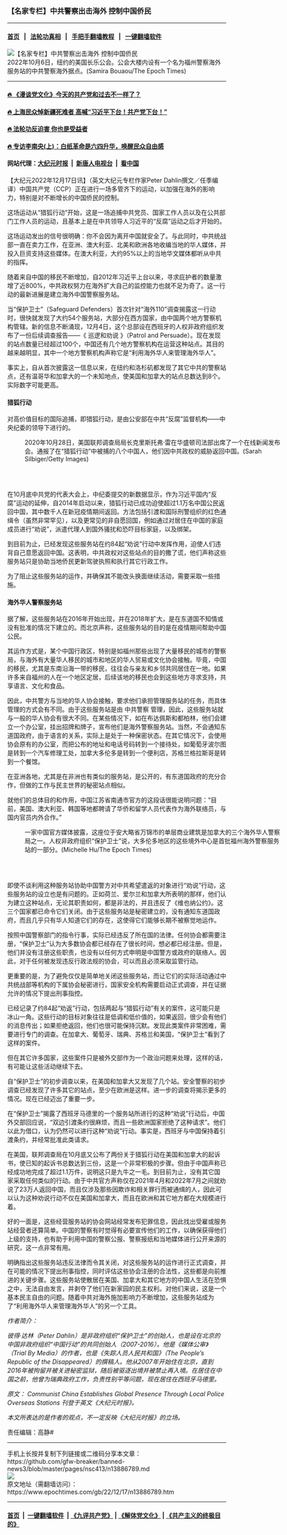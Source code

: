 ### 【名家专栏】中共警察出击海外 控制中国侨民
------------------------

#### [首页](https://github.com/gfw-breaker/banned-news3/blob/master/README.md) &nbsp;&nbsp;|&nbsp;&nbsp; [法轮功真相](https://github.com/begood0513/basic/blob/master/README.md)  &nbsp;&nbsp;|&nbsp;&nbsp; [手把手翻墙教程](https://github.com/gfw-breaker/guides/wiki)  &nbsp;&nbsp;|&nbsp;&nbsp; [一键翻墙软件](https://github.com/gfw-breaker/nogfw/blob/master/README.md)  



<div><img alt="【名家专栏】中共警察出击海外 控制中国侨民" class="attachment-djy_600_400 size-djy_600_400 wp-post-image" src="https://i.epochtimes.com/assets/uploads/2022/12/id13886798-10062022-DSC03862-700x420-600x400.jpg"/>
<div class="caption">
 2022年10月6日，纽约的美国长乐公会。公会大楼内设有一个名为福州警察海外服务站的中共警察海外据点。(Samira Bouaou/The Epoch Times)
</div></div><hr/>

#### [ 🔥  《漫谈党文化》今天的共产党和过去不一样了？](http://45.63.98.24:10000/videos/res1/news/../../res/mtdwh/index.html?202212181240)

#### [ 🔥  上海民众悼新疆死难者 高喊“习近平下台！共产党下台！”](http://45.63.98.24:10000/videos/res1/news/../../res3/rebel/index.html?202212181240)

#### [ 🔥  法轮功反迫害 你也是受益者](http://45.63.98.24:10000/videos/res1/news/../../res2/mhsf/index.html?202212181240)

#### [ 🔥  专访李南央(上)：白纸革命是六四升华，唤醒民众自由感](http://45.63.98.24:10000/videos/res1/news/../../res3/rebel/index.html?202212181240)

#### 网站代理：[大纪元时报](http://45.63.98.24:85/gb/?202212181240) &nbsp;|&nbsp; [新唐人电视台](http://45.63.98.24:8808/gb/?202212181240) &nbsp;|&nbsp; [看中国](http://45.63.98.24:8300/?202212181240)

<div><p>
 【大纪元2022年12月17日讯】（英文大纪元专栏作家Peter Dahlin撰文／任季编译）中国共产党（CCP）正在进行一场多管齐下的运动，以加强在海外的影响力，特别是对不断增长的中国侨民的控制。
</p>
<p>
 这场运动从“猎狐行动”开始，这是一场追捕中共党员、国家工作人员以及在公共部门工作人员的运动，且基本上是在中共领导人习近平的“反腐”运动之后才开始的。
</p>
<p>
 这场运动发出的信号很明确：你不会因为离开中国就安全了。与此同时，中共统战部一直在卖力工作，在亚洲、澳大利亚、北美和欧洲各地收编当地的华人媒体，并投入巨资支持这些媒体。在澳大利亚，大约95%以上的当地华文媒体都听从中共的指挥。
</p>
<p>
 随着来自中国的移民不断增加，自2012年习近平上台以来，寻求庇护者的数量激增了近800%，中共政权努力在海外扩大自己的监控能力也就不足为奇了。这一行动的最新进展是建立海外中国警察服务站。
</p>
<p>
 当“保护卫士”（Safeguard Defenders）首次针对“海外110”调查揭露这一行动时，很快就发现了大约54个服务站，大部分在西方国家，由中国两个地方警察机构管辖。新的信息不断涌现，12月4日，这个总部设在西班牙的人权非政府组织发布了一份后续调查报告——《
 <ok href="https://safeguarddefenders.com/en/blog/patrol-and-persuade-follow-110-overseas-investigation">
  巡逻和劝说
 </ok>
 》（Patrol and Persuade）。现在发现的站点数量已经超过100个，中国还有几个地方警察机构在运营这种站点。其目的越来越明显，其中一个地方警察机构声称它是“利用海外华人来管理海外华人”。
</p>
<p>
 事实上，自从首次披露这一信息以来，在纽约和洛杉矶都发现了其它中共的警察站点，还有温哥华和加拿大的一个未知地点，使美国和加拿大的站点总数达到8个。实际数字可能更高。
</p>
<h4>
 猎狐行动
</h4>
<p>
 对高价值目标的国际追捕，即猎狐行动，是由公安部在中共“反腐”监督机构——中央纪委的领导下进行的。
</p>
<figure aria-describedby="caption-attachment-13886799" class="wp-caption aligncenter" id="attachment_13886799" style="width: 600px">
 <ok href="https://i.epochtimes.com/assets/uploads/2022/12/id13886799-FBI-Fox-Hunt-GettyImages-1229326342-1200x800.jpg" target="_blank">
  <img alt="" class="size-large wp-image-13886799" src="https://i.epochtimes.com/assets/uploads/2022/12/id13886799-FBI-Fox-Hunt-GettyImages-1229326342-1200x800-600x400.jpg"/>
 </ok>
 <br/><figcaption class="wp-caption-text" id="caption-attachment-13886799">
  2020年10月28日，美国联邦调查局局长克里斯托弗‧雷在华盛顿司法部出席了一个在线新闻发布会。通报了在“猎狐行动”中被捕的八个中国人，他们因中共政权的威胁返回中国。(Sarah Silbiger/Getty Images)
 </figcaption><br/>
</figure><br/>
<p>
 在10月底中共党的代表大会上，中纪委提交的新数据显示，作为习近平国内“反腐”运动的延伸，自2014年启动以来，猎狐行动已成功迫使超过1.1万名中国公民返回中国，其中数千人在新冠疫情期间返回。方法包括引渡和国际刑警组织的红色通缉令（虽然非常罕见），以及更常见的非自愿回国，例如通过对居住在中国的家庭成员进行“劝说”，派遣代理人到国外骚扰和恐吓目标家庭，以及绑架。
</p>
<p>
 到目前为止，已经发现这些服务站在约84起“劝说”行动中发挥作用，迫使人们违背自己意愿返回中国。这表明，中共政权对这些站点的目的撒了谎，他们声称这些服务站只是协助当地侨民更新驾驶执照和执行其它行政工作。
</p>
<p>
 为了阻止这些服务站的运作，并确保其不能改头换面继续活动，需要采取一些措施。
</p>
<h4>
 海外华人警察服务站
</h4>
<p>
 据了解，这些服务站在2016年开始出现，并在2018年扩大，是在东道国不知情或没有批准的情况下建立的。而北京声称，这些服务站的目的是在疫情期间帮助中国公民。
</p>
<p>
 其运作方式是，某个中国行政区，特别是如福州那些出现了大量移民的城市的警察局，与海外有大量华人移民的城市和地区的华人贸易或文化协会接触。毕竟，中国的移民，尤其是东南沿海一带的移民，往往会与亲友和乡邻共同居住在一地。如果许多来自福州的人在一个地区定居，后续该地的移民也会到这些地方寻求支持，共享语言、文化和食品。
</p>
<p>
 因此，中共警方与当地的华人协会接触，要求他们承担管理服务站的任务，而具体管理的方式会有不同。由于这些服务站是由
 <ok href="https://www.epochtimes.com/gb/tag/%E4%B8%AD%E5%85%B1%E8%AD%A6%E5%AF%9F.html">
  中共警察
 </ok>
 管理，因此，这些服务站就与一般的华人协会有很大不同。在某些情况下，如在布达佩斯和都柏林，他们会建立一个办公室，挂出招牌和牌子，宣布他们是海外警察服务站。当然，不会通知东道国政府，由于语言的关系，实际上是处于一种保密状态。在其它情况下，会使用协会原有的办公室，而把公布的地址和电话号码转到一个接待处，如葡萄牙波尔图是转到一个汽车修理工处，加拿大多伦多是转到一个便利店，苏格兰格拉斯哥是转到一个餐馆。
</p>
<p>
 在亚洲各地，尤其是在非洲也有类似的服务站，是公开的，有东道国政府的充分合作，但做的工作与民主世界的秘密站点相似。
</p>
<p>
 就他们的总体目的和作用，中国江苏省南通市官方的这段话很能说明问题：“目前，美国、澳大利亚、韩国等地都聘请了华侨和留学人员代表作为海外联络员，与国内官员内外合作。”
</p>
<figure aria-describedby="caption-attachment-13886800" class="wp-caption aligncenter" id="attachment_13886800" style="width: 600px">
 <ok href="https://i.epochtimes.com/assets/uploads/2022/12/id13886800-rsz_id13838307-dsc00066-1200x900.jpg" target="_blank">
  <img alt="" class="size-large wp-image-13886800" src="https://i.epochtimes.com/assets/uploads/2022/12/id13886800-rsz_id13838307-dsc00066-1200x900-600x450.jpg"/>
 </ok>
 <br/><figcaption class="wp-caption-text" id="caption-attachment-13886800">
  一家中国官方媒体披露，这座位于安大略省万锦市的单层商业建筑是加拿大的三个海外华人警察局之一。人权非政府组织“保护卫士”说，大多伦多地区的这些境外中心是首批福州海外警察服务站的一部分。(Michelle Hu/The Epoch Times)
 </figcaption><br/>
</figure><br/>
<p>
 即使不谈利用这种服务站协助中国警方对中共希望遣返的对象进行“劝说”行动，这些服务站的设立也是有问题的。正如荷兰、爱尔兰和加拿大所表明的那样，他们认为建立这种站点，无论其职责如何，都是非法的，并且违反了《维也纳公约》。这三个国家都已命令它们关闭。由于这些服务站是秘密建立的，没有通知东道国政府，而且几乎只有华人知道它们的存在，这使得它们能够长期不被察觉地运作。
</p>
<p>
 按照中国警察部门的指令行事，实际已经违反了所在国的法律。任何协会都需要注册，“保护卫士”认为大多数协会都已经存在了很长时间，想必都已经注册。但是，他们并没有注册这些职责，也没有以任何方式申明是中国警方或政府的联络人。因此，对于任何被发现违反行政法规的协会，可以而且必须采取监管行动。
</p>
<p>
 更重要的是，为了避免仅仅是简单地关闭这些服务站，而让它们的实际活动通过中共统战部等机构的下属协会秘密进行，国家安全机构需要启动正式调查，并在证据允许的情况下提出刑事指控。
</p>
<p>
 已经记录了约84起“劝返”行动，包括两起与“猎狐行动”有关的案件，这可能只是冰山一角。这些行动的目标对象往往是低调和低价值的，如果返回，很少会有他们的消息传出；如果拒绝返回，他们也很可能保持沉默。发现此类案件非常困难，需要进行专门的调查。在加拿大、葡萄牙、瑞典、苏格兰和美国，“保护卫士”看到了这样的案件。
</p>
<p>
 但在其它许多国家，这些案件只是被外交部作为一个政治问题来处理，这样的话，有可能让这些活动继续下去。
</p>
<p>
 自“保护卫士”的初步调查以来，在美国和加拿大又发现了几个站。安全警察的初步调查已经发现了许多其它的站点，至少在欧洲是这样。进一步的调查将揭示更多的情况。现在已经迈出了重要一步。
</p>
<p>
 在“保护卫士”揭露了西班牙马德里的一个服务站所进行的这种“劝说”行动后，中国外交部回应说，“双边引渡条约很麻烦，而且一些欧洲国家拒绝了这种请求”。他们以此为借口，认为仍然可以进行这种“劝说”行动。事实是，西班牙与中国保持着引渡条约，并经常批准此类请求。
</p>
<p>
 在美国，联邦调查局在10月底又公布了两份关于猎狐行动在美国和加拿大的起诉书，使已知的起诉书总数达到三份，这是一个非常积极的步骤。但由于中国声称已经成功地完成了超过1.1万件，说明这只是九牛之一毛。到目前为止，没有其它国家采取任何类似的行动。由于中共官方声称仅在2021年4月和2022年7月之间就劝说了23万人返回中国，而且仅涉及那些因欺诈和相关罪行而被通缉的人，因此可以认为这种劝说行动不仅在美国和加拿大，而且在欧洲和其它地方都在大规模进行着。
</p>
<p>
 好的一面是，这些经营服务站的协会网站经常发布犯罪信息，因此找出受雇或服务站经营者还算简单。中国的警察有时觉得有必要宣传他们的工作，以确保获得他们上级的支持，也有助于利用中国的警察公报、警察报纸和当地媒体进行公开来源的研究，这一点非常有用。
</p>
<p>
 明确指出这些服务站违反法律而令其关闭，对这些服务站的运作进行正式调查，并在可能的情况下提出刑事指控，同时评估这些协会注册的合法性，这些都是向前推进的关键步骤。这些服务站使散居在美国、加拿大和其它地方的中国人生活在恐惧之中，无法自由发言，并剥夺了他们在新家园的民主权利。对他们来说，这是一个基本民主自由的问题。随着中共对海外施加影响力不断增加，这些服务站成为了“利用海外华人来管理海外华人”的另一个工具。
</p>
<p>
 <em>
  作者简介：
 </em>
</p>
<p>
 <em>
  彼得‧达林（Peter Dahlin）是非政府组织“保护卫士”的创始人，也是设在北京的中国非政府组织“中国行动”的共同创始人（2007-2016）。他是《媒体公审》（Trial By Media）的作者，也是《失踪人员人民共和国》（The People’s Republic of the Disappeared）的撰稿人。他从2007年开始住在北京，直到2016年被拘留并被关进秘密监狱，随后被驱逐出境并被禁止再入境。在居住在中国之前，他曾为瑞典政府工作，负责性别平等问题，现在居住在西班牙马德里。
 </em>
</p>
<p>
 <em>
  原文：
  <ok href="https://www.theepochtimes.com/communist-china-establishes-global-presence-through-local-police-overseas-stations_4914412.html" rel="noopener noreferrer" target="_blank">
   Communist China Establishes Global Presence Through Local Police Overseas Stations
  </ok>
  刊登于英文《大纪元时报》。
 </em>
</p>
<p>
 <em>
  本文所表达的是作者的观点，不一定反映《大纪元时报》的立场。
 </em>
</p>
<p>
 责任编辑：高静#
</p>
</div>
<hr/>
手机上长按并复制下列链接或二维码分享本文章：<br/>
https://github.com/gfw-breaker/banned-news3/blob/master/pages/nsc413/n13886789.md <br/>
<a href='https://github.com/gfw-breaker/banned-news3/blob/master/pages/nsc413/n13886789.md'><img src='https://github.com/gfw-breaker/banned-news3/blob/master/pages/nsc413/n13886789.md.png'/></a> <br/>
原文地址（需翻墙访问）：https://www.epochtimes.com/gb/22/12/17/n13886789.htm


------------------------
#### [首页](https://github.com/gfw-breaker/banned-news3/blob/master/README.md) &nbsp;|&nbsp; [一键翻墙软件](https://github.com/gfw-breaker/nogfw/blob/master/README.md) &nbsp;| [《九评共产党》](https://github.com/gfw-breaker/9ping.md/blob/master/README.md#九评之一评共产党是什么) | [《解体党文化》](https://github.com/gfw-breaker/jtdwh.md/blob/master/README.md) | [《共产主义的终极目的》](https://github.com/gfw-breaker/gczydzjmd.md/blob/master/README.md)


<img src='http://gfw-breaker.win/banned-news3/pages/nsc413/n13886789.md' width='0px' height='0px'/>